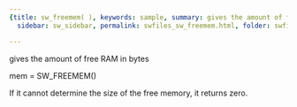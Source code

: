 ```yaml
---
{title: sw_freemem( ), keywords: sample, summary: gives the amount of free RAM in bytes,
  sidebar: sw_sidebar, permalink: swfiles_sw_freemem.html, folder: swfiles, mathjax: 'true'}

---
```

  gives the amount of free RAM in bytes
 
  mem = SW_FREEMEM()
 
  If it cannot determine the size of the free memory, it returns zero.
 
